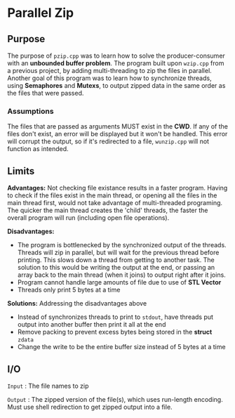 # Parallel Zip

## Purpose

The purpose of `pzip.cpp` was to learn how to solve the producer-consumer with an **unbounded
buffer problem**. The program built upon `wzip.cpp` from a previous project, by adding multi-threading to
zip the files in parallel. Another goal of this program was to learn how to synchronize threads,
using **Semaphores** and **Mutexs**, to output zipped data in the same order as the files that were passed.

### Assumptions

The files that are passed as arguments MUST exist in the **CWD**. If any of the files don't exist, 
an error will be displayed but it won't be handled. This error will corrupt the output, 
so if it's redirected to a file, `wunzip.cpp` will not function as intended.

## Limits

**Advantages:** 
	    Not checking file existance results in a faster program. Having to check if the files exist
	    in the main thread, or opening all the files in the main thread first, would not take advantage
	    of multi-threaded programing. The quicker the main thread creates the 'child' threads, the 
	    faster the overall program will run (including open file operations).

**Disadvantages:** 
- The program is bottlenecked by the synchronized output of the threads.
    Threads will zip in parallel, but will wait for the previous thread before printing. This slows down a thread
	from getting to another task. The solution to this would be writing the output at the end, 
	or passing an array back to the main thread (when it joins) to output right after it joins.
- Program cannot handle large amounts of file due to use of **STL Vector**
- Threads only print 5 bytes at a time

**Solutions:** Addressing the disadvantages above
- Instead of synchronizes threads to print to `stdout`, have threads put output into another buffer then print it all at the end
- Remove packing to prevent excess bytes being stored in the **struct** `zdata`
- Change the write to be the entire buffer size instead of 5 bytes at a time

## I/O

`Input` : The file names to zip

`Output` : The zipped version of the file(s), which uses run-length encoding. Must use shell redirection to get zipped output into a file. 





